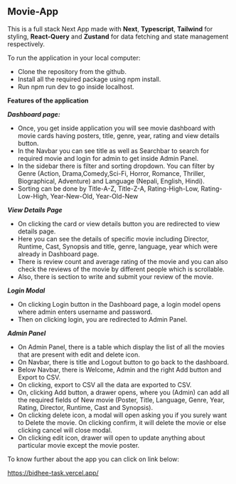 ## Movie-App

This is a full stack Next App made with **Next**, **Typescript**, **Tailwind** for styling, **React-Query** and **Zustand** for data fetching and state management respectively.

To run the application in your local computer:

- Clone the repository from the github.
- Install all the required package using npm install.
- Run npm run dev to go inside localhost.

**Features of the application**

**_Dashboard page:_**

- Once, you get inside application you will see movie dashboard with movie cards having posters, title, genre, year, rating and view details button.
- In the Navbar you can see title as well as Searchbar to search for required movie and login for admin to get inside Admin Panel.
- In the sidebar there is filter and sorting dropdown. You can filter by Genre (Action, Drama,Comedy,Sci-Fi, Horror, Romance, Thriller, Biographical, Adventure) and Language (Nepali, English, Hindi).
- Sorting can be done by Title-A-Z, Title-Z-A, Rating-High-Low, Rating-Low-High, Year-New-Old, Year-Old-New

***View Details Page***

- On clicking the card or view details button you are redirected to view details page.
- Here you can see the details of specific movie including Director, Runtime, Cast, Synopsis and title, genre, language, year which were already in Dashboard page.
- There is review count and average rating of the movie and you can also check the reviews of the movie by different people which is scrollable.
- Also, there is section to write and submit your review of the movie.

***Login Modal***

- On clicking Login button in the Dashboard page, a login model opens where admin enters username and password.
- Then on clicking login, you are redirected to Admin Panel.

***Admin Panel***

- On Admin Panel, there is a table which display the list of all the  movies that are present with edit and delete icon.
- On Navbar, there is title and Logout button to go back to the dashboard.
- Below Navbar, there is Welcome, Admin and the right Add button and Export to CSV.
- On clicking, export to CSV all the data are exported to CSV.
- On, clicking Add button, a drawer opens, where you (Admin)  can add all the required fields of New movie (Poster, Title, Language, Genre, Year, Rating, Director, Runtime, Cast and Synopsis). 
- On clicking delete icon, a modal will open asking you if you surely want to Delete the movie. On clicking confirm, it will delete the movie or else clicking cancel will close modal.
- On clicking edit icon, drawer will open to update anything about particular movie except the movie poster.

To know further about the app you can click on link below: 

https://bidhee-task.vercel.app/
